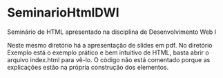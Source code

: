 # SeminarioHtmlDWI
Seminário de HTML apresentado na disciplina de Desenvolvimento Web I

Neste mesmo diretório há a apresentação de slides em pdf.
No diretório Exemplo está o exemplo prático e bem intuitivo de HTML, basta abrir o arquivo index.html para vê-lo.
O código não está comentado porque as explicações estão na própria construção dos elementos.
